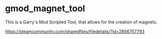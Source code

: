 # gmod_magnet_tool

This is a Garry's Mod Scripted Tool, that allows for the creation of magnets.

https://steamcommunity.com/sharedfiles/filedetails/?id=2856757793
